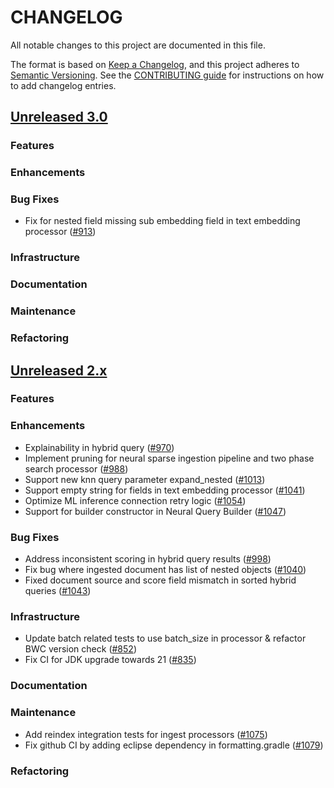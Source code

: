 # CHANGELOG
All notable changes to this project are documented in this file.

The format is based on [Keep a Changelog](https://keepachangelog.com/en/1.0.0/), and this project adheres to [Semantic Versioning](https://semver.org/spec/v2.0.0.html). See the [CONTRIBUTING guide](./CONTRIBUTING.md#Changelog) for instructions on how to add changelog entries.

## [Unreleased 3.0](https://github.com/opensearch-project/neural-search/compare/2.x...HEAD)
### Features
### Enhancements
### Bug Fixes
- Fix for nested field missing sub embedding field in text embedding processor ([#913](https://github.com/opensearch-project/neural-search/pull/913))
### Infrastructure
### Documentation
### Maintenance
### Refactoring

## [Unreleased 2.x](https://github.com/opensearch-project/neural-search/compare/2.18...2.x)
### Features
### Enhancements
- Explainability in hybrid query ([#970](https://github.com/opensearch-project/neural-search/pull/970))
- Implement pruning for neural sparse ingestion pipeline and two phase search processor ([#988](https://github.com/opensearch-project/neural-search/pull/988))
- Support new knn query parameter expand_nested ([#1013](https://github.com/opensearch-project/neural-search/pull/1013))
- Support empty string for fields in text embedding processor ([#1041](https://github.com/opensearch-project/neural-search/pull/1041))
- Optimize ML inference connection retry logic ([#1054](https://github.com/opensearch-project/neural-search/pull/1054))
- Support for builder constructor in Neural Query Builder ([#1047](https://github.com/opensearch-project/neural-search/pull/1047))
### Bug Fixes
- Address inconsistent scoring in hybrid query results ([#998](https://github.com/opensearch-project/neural-search/pull/998))
- Fix bug where ingested document has list of nested objects ([#1040](https://github.com/opensearch-project/neural-search/pull/1040))
- Fixed document source and score field mismatch in sorted hybrid queries ([#1043](https://github.com/opensearch-project/neural-search/pull/1043))
### Infrastructure
- Update batch related tests to use batch_size in processor & refactor BWC version check ([#852](https://github.com/opensearch-project/neural-search/pull/852))
- Fix CI for JDK upgrade towards 21 ([#835](https://github.com/opensearch-project/neural-search/pull/835))
### Documentation
### Maintenance
- Add reindex integration tests for ingest processors ([#1075](https://github.com/opensearch-project/neural-search/pull/1075))
- Fix github CI by adding eclipse dependency in formatting.gradle ([#1079](https://github.com/opensearch-project/neural-search/pull/1079))
### Refactoring
